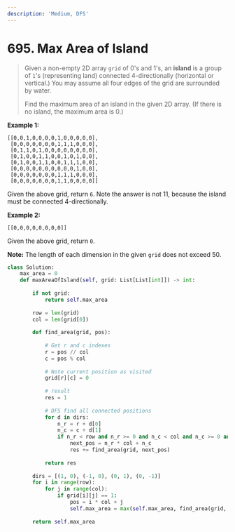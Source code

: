 ```yaml
---
description: 'Medium, DFS'
---
```


# 695. Max Area of Island

> Given a non-empty 2D array `grid` of 0's and 1's, an **island** is a group of `1`'s \(representing land\) connected 4-directionally \(horizontal or vertical.\) You may assume all four edges of the grid are surrounded by water.
>
> Find the maximum area of an island in the given 2D array. \(If there is no island, the maximum area is 0.\)

**Example 1:**

```text
[[0,0,1,0,0,0,0,1,0,0,0,0,0],
 [0,0,0,0,0,0,0,1,1,1,0,0,0],
 [0,1,1,0,1,0,0,0,0,0,0,0,0],
 [0,1,0,0,1,1,0,0,1,0,1,0,0],
 [0,1,0,0,1,1,0,0,1,1,1,0,0],
 [0,0,0,0,0,0,0,0,0,0,1,0,0],
 [0,0,0,0,0,0,0,1,1,1,0,0,0],
 [0,0,0,0,0,0,0,1,1,0,0,0,0]]
```

Given the above grid, return `6`. Note the answer is not 11, because the island must be connected 4-directionally.

**Example 2:**

```text
[[0,0,0,0,0,0,0,0]]
```

Given the above grid, return `0`.

**Note:** The length of each dimension in the given `grid` does not exceed 50.

```python
class Solution:
    max_area = 0
    def maxAreaOfIsland(self, grid: List[List[int]]) -> int:
        
        if not grid:
            return self.max_area
        
        row = len(grid)
        col = len(grid[0])
        
        def find_area(grid, pos):
            
            # Get r and c indexes
            r = pos // col
            c = pos % col
            
            # Note current position as visited
            grid[r][c] = 0
            
            # result
            res = 1
            
            # DFS find all connected positions
            for d in dirs:
                n_r = r + d[0]
                n_c = c + d[1]
                if n_r < row and n_r >= 0 and n_c < col and n_c >= 0 and grid[n_r][n_c] == 1:
                    next_pos = n_r * col + n_c
                    res += find_area(grid, next_pos)
            
            return res
        
        dirs = [(1, 0), (-1, 0), (0, 1), (0, -1)]
        for i in range(row):
            for j in range(col):
                if grid[i][j] == 1:
                    pos = i * col + j
                    self.max_area = max(self.max_area, find_area(grid, pos))
        
        return self.max_area
```

